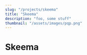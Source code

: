 ```yaml
---
slug: "/projects/skeema"
title: "Skeema"
description: "foo, some stuff"
thumbnail: "/assets/images/pqp.png"
---
```


# Skeema